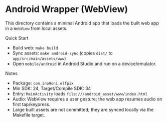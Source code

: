 # Android Wrapper (WebView)

This directory contains a minimal Android app that loads the built web app in a `WebView` from local assets.

Quick Start

- Build web: `make build`
- Sync assets: `make android-sync` (copies `dist/` to `app/src/main/assets/www`)
- Open `mobile/android` in Android Studio and run on a device/emulator.

Notes

- Package: `com.ino9oni.elfpix`
- Min SDK: 24, Target/Compile SDK: 34
- Entry: `MainActivity` loads `file:///android_asset/www/index.html`
- Audio: WebView requires a user gesture; the web app resumes audio on first tap/keypress.
- Large built assets are not committed; they are synced locally via the Makefile target.
